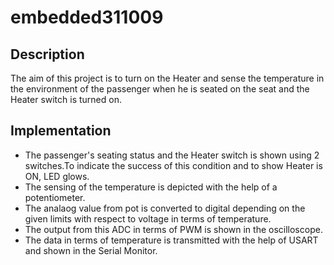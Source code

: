# embedded311009
## Description
The aim of this project is to turn on the Heater and sense the temperature in the environment of the passenger when he is seated on the seat and the Heater switch is turned on.

## Implementation
* The passenger's seating status and the Heater switch is shown using 2 switches.To indicate the success of this condition and to show Heater is ON, LED glows.
* The sensing of the temperature is depicted with the help of a potentiometer.
* The analaog value from pot is converted to digital depending on the given limits with respect to voltage in terms of temperature.
* The output from this ADC in terms of PWM is shown in the oscilloscope.
* The data in terms of temperature is transmitted with the help of USART and shown in the Serial Monitor.
